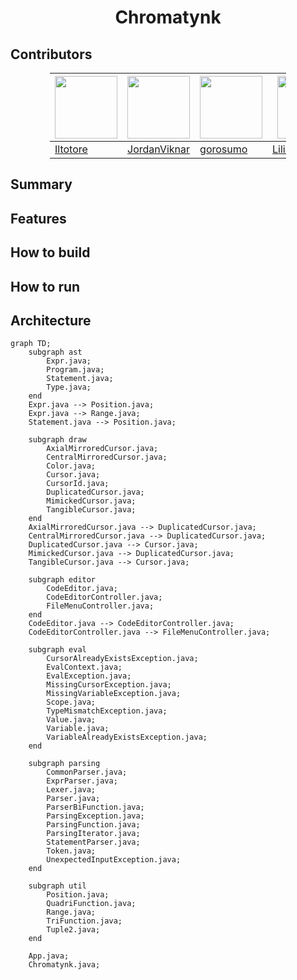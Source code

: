 <div align="center">
  <h1>Chromatynk</h1>
</div>

## Contributors

<div style="width: 75%; margin: 0 auto;" align="center">
  
 | <img src="https://github.com/Iltotore.png" width="100" height="100"> | <img src="https://github.com/JordanViknar.png" width="100" height="100"> | <img src="https://github.com/gorosumo.png" width="100" height="100"> | <img src="https://github.com/LiliRoseGicquel.png" width="100" height="100"> | <img src="https://github.com/Harruki2k.png" width="100" height="100">|
 | --- | --- | --- | --- | --- |
 | [Iltotore](https://github.com/Iltotore) | [JordanViknar](https://github.com/JordanViknar) | [gorosumo](https://github.com/gorosumo) | [LiliRoseGicquel](https://github.com/LiliRoseGicquel) | [Harruki2k](https://github.com/Harruki2k) |
</div>

## Summary

## Features

## How to build

## How to run

## Architecture

```mermaid
graph TD;
	subgraph ast
		Expr.java;
		Program.java;
		Statement.java;
		Type.java;
	end
	Expr.java --> Position.java;
	Expr.java --> Range.java;
	Statement.java --> Position.java;

	subgraph draw
		AxialMirroredCursor.java;
		CentralMirroredCursor.java;
		Color.java;
		Cursor.java;
		CursorId.java;
		DuplicatedCursor.java;
		MimickedCursor.java;
		TangibleCursor.java;
	end
	AxialMirroredCursor.java --> DuplicatedCursor.java;
	CentralMirroredCursor.java --> DuplicatedCursor.java;
	DuplicatedCursor.java --> Cursor.java;
	MimickedCursor.java --> DuplicatedCursor.java;
	TangibleCursor.java --> Cursor.java;

	subgraph editor
		CodeEditor.java;
		CodeEditorController.java;
		FileMenuController.java;
	end
	CodeEditor.java --> CodeEditorController.java;
	CodeEditorController.java --> FileMenuController.java;

	subgraph eval
		CursorAlreadyExistsException.java;
		EvalContext.java;
		EvalException.java;
		MissingCursorException.java;
		MissingVariableException.java;
		Scope.java;
		TypeMismatchException.java;
		Value.java;
		Variable.java;
		VariableAlreadyExistsException.java;
	end

	subgraph parsing
		CommonParser.java;
		ExprParser.java;
		Lexer.java;
		Parser.java;
		ParserBiFunction.java;
		ParsingException.java;
		ParsingFunction.java;
		ParsingIterator.java;
		StatementParser.java;
		Token.java;
		UnexpectedInputException.java;
	end

	subgraph util
		Position.java;
		QuadriFunction.java;
		Range.java;
		TriFunction.java;
		Tuple2.java;
	end

	App.java;
	Chromatynk.java;
```